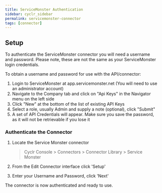 ```yaml
---
title: ServiceMonster Authentication
sidebar: cyclr_sidebar
permalink: servicemonster-connector
tags: [connector]
---
```


## Setup

To authenticate the ServiceMonster connector you will need a username and password. Please note, these are not the same as your ServiceMonster login credentials.

To obtain a username and password for use with the API/connector:

1. Login to ServiceMonster at app.servicemonster.net (You will need to use an administrator account)
2. Navigate to the Company tab and click on "Api Keys" in the Navigator menu on the left side
3. Click "New" at the bottom of the list of existing API Keys
4. Select a role, usually Admin and supply a note (optional), click "Submit"
5. A set of API Credentials will appear. Make sure you save the password, as it will not be retrievable if you lose it

### Authenticate the Connector

1. Locate the Service Monster connector

   > Cyclr Console > Connectors > Connector Library > Service Monster

2. From the Edit Connector interface click 'Setup'

3. Enter your Username and Password, click 'Next'

The connector is now authenticated and ready to use.
